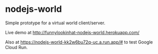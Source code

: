 nodejs-world
============

Simple prototype for a virtual world client/server.

Live demo at http://funnylookinhat-nodejs-world.herokuapp.com/

Also at https://nodejs-world-kk2w6bu72q-uc.a.run.app/# to test Google Cloud Run.
